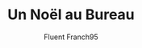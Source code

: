 ---
layout: story
title: "Un Noël au Bureau"
published: true
logo: "/assets/images/story_noel_au_bureau-cover.png"
author: "Fluent Franch95"
language: French
price: "Free"
story_tags:
  main:
    - "A2"
    - "B1"
    - "fiction"
    - "noël"
description: "Une histoire de Noël au bureau, où Marie, une chef de projet, enseigne à Jean les traditions de Noël tout en préparant la fête de fin d'année."

learning_overview: "In this story, you will follow Marie and Jean as they prepare for a Christmas celebration at the office. You will learn about French cultural elements related to Christmas, expanding your vocabulary with words and phrases associated with holiday traditions and office life. The engaging dialogues between Marie and her colleagues provide practical examples of conversational French, helping you grasp language nuances in context. Additionally, comprehension questions after each chapter will reinforce your understanding and retention, promoting active engagement with the text."

chapters:
  - label: "Chapitre 1 - La préparation de la fête"
    imageprompt: "NA"
    image: /assets/images/story_noel_au_bureau-1.png
    content: "C'est le mois de décembre à Paris. L'office est rempli de décorations de Noël. Les collègues de Marie, la chef de projet, sont très excités. Ils préparent la fête annuelle de Noël. Marie adore cette période de l'année. Elle aime voir le sapin de Noël décoré et entendre les chants de Noël dans le bureau. 'Jean,' dit-elle à un nouvel intern, 'nous allons décorer le sapin de Noël ensemble!' Jean, qui est un peu timide et ne connaît pas bien les traditions françaises, est curieux mais aussi un peu nerveux. Marie lui explique que le sapin est très important pour Noël. 'Nous allons utiliser des *décorations* colorées et des *boules de Noël* brillantes,' dit-elle en souriant. Elle lui montre aussi les *guirlandes lumineuses* qu'ils vont accrocher sur le sapin. Pendant qu'ils décorent, Marie parle des *cadeaux de Noël*. 'Nous allons faire un échange secret de cadeaux cette année,' explique-t-elle. Jean est surpris mais enthousiaste. 'C'est une bonne idée! Que devrais-je acheter?' demande-t-il. Marie lui donne des conseils sur comment choisir un bon cadeau pour leurs collègues. Ils rient et partagent des idées pendant qu'ils décorent le sapin ensemble."
    quiz:
    - question: "Quel est le métier de Marie?"
      options: 
      - "Chef de projet"
      - "Intern"
      - "Réceptionniste"
      right_answer: 0
    - question: "Qu'est-ce que Jean apprend à propos des décorations?"
      options:
      - "Les boules de Noël"
      - "Les cartes de vœux"
      - "Les jeux de bureau"
      right_answer: 0
    - question: "Pourquoi Jean est-il nerveux?"
      options:
      - "Il ne connaît pas bien les traditions."
      - "Il a peur des décorations."
      - "Il ne veut pas travailler."
      right_answer: 0
    - question: "Que vont-ils faire avec les cadeaux?"
      options:
      - "Les échanger."
      - "Les vendre."
      - "Les garder."
      right_answer: 0
  - label: "Chapitre 2 - Les traditions de Noël"
    imageprompt: "NA"
    image: /assets/images/story_noel_au_bureau-2.png
    content: "Pendant les pauses déjeuner, Marie raconte à Jean des histoires sur la nourriture traditionnelle française pendant Noël. Elle lui dit que chaque famille a ses propres traditions. 'Nous avons la *bûche de Noël*, un gâteau délicieux qui ressemble à une bûche,' dit-elle en souriant. Jean écoute attentivement et prend des notes sur son téléphone. Il veut vraiment comprendre ces traditions. Ensuite, ils parlent du *réveillon de Noël*, le dîner spécial du 24 décembre où les familles se réunissent pour manger ensemble. Marie explique que ce repas peut inclure du *foie gras*, du *saumon fumé*, et d'autres plats délicieux. 'Et n'oublie pas la *Messe de Minuit*!' ajoute Marie. 'C'est une tradition pour beaucoup de gens en France d'aller à l'église pour célébrer la naissance du Christ.' Jean est fasciné par toutes ces coutumes et commence à se sentir plus intégré dans l'équipe. À la fin du déjeuner, Marie propose d'organiser une petite réunion pour partager leurs traditions préférées avant la fête. Jean se sent heureux d'être inclus dans ces discussions."
    quiz:
    - question: "Quel dessert traditionnel Marie mentionne-t-elle?"
      options:
      - "La tarte aux pommes"
      - "La bûche de Noël"
      - "Le gâteau au chocolat"
      right_answer: 1
    - question: "Qu'est-ce que le réveillon de Noël?"
      options:
      - "Un dîner spécial"
      - "Une chanson"
      - "Une décoration"
      right_answer: 0
    - question: "Quel plat peut-on trouver au réveillon?"
      options:
      - "Des crêpes"
      - "Du foie gras"
      - "Des pâtes"
      right_answer: 1
    - question: "Pourquoi Jean est-il fasciné par les traditions?"
      options:
      - "'Parce qu'il aime manger.'"
      - "'Parce qu'il veut s'intégrer.'"
      - "'Parce qu'il n'aime pas Noël.'"
      right_answer: 1
  - label: "Chapitre 3 - La fête au bureau"
    imageprompt: "NA"
    image: "/assets/images/story_noel_au_bureau-3.png"
    content: "Le jour tant attendu arrive enfin ! Sophie, la réceptionniste, a tout organisé avec soin. Il y a des jeux amusants et des activités pour tout le monde. L'enthousiasme est palpable dans l'air. Tout le monde se rassemble dans la salle principale où un grand sapin illuminé brille au centre. Les collègues partagent leurs traditions préférées autour d'un bon chocolat chaud et des biscuits faits maison. Ils jouent à un jeu où chacun doit expliquer son plat préféré pour Noël. Les rires résonnent alors que chacun partage ses histoires et ses souvenirs d'enfance liés aux fêtes.Marie encourage tout le monde à écrire leurs souhaits pour la nouvelle année sur une grande carte accrochée au mur. Elle dit avec enthousiasme ; 'Meilleurs vœux!' et 'Joyeux Noël!' en souriant à tous ses collègues. Jean se sent vraiment heureux d'être là avec ses collègues. Il réalise que cette fête n'est pas seulement une célébration, mais aussi une occasion de se rapprocher et d'apprendre les uns des autres. À la fin de la fête, ils prennent tous une photo ensemble devant le sapin pour garder un souvenir précieux."
    quiz:
    - question: "Qui organise la fête?"
      options:
      - "Marie"
      - "Jean"
      - "Sophie"
      right_answer: 2
    - question: "Quel type de jeu jouent-ils?"
      options:
      - "Des jeux vidéo"
      - "Des jeux de société"
      - "Des jeux au bureau"
      right_answer: 2
    - question: "'Que boivent-ils pendant la fête?'"
      options:
      - "'Du café.'"
      - "'Du chocolat chaud.'"
      - "'Du thé.'"
      right_answer: 1
    - question: "'Que font-ils après la fête?'"
      options:
      - "'Ils partent chez eux.'"
      - "'Ils prennent une photo.'"
      - "'Ils continuent à travailler.'"
      right_answer: 1

  - label: "Chapitre 4 - La célébration"
    imageprompt: "NA"
    image: /assets/images/story_noel_au_bureau-3.png
    content: "Alors qu'ils célèbrent ensemble, Jean se sent reconnaissant pour l'accueil chaleureux qu'il a reçu depuis son arrivée dans l'entreprise. Il réalise que Noël n'est pas seulement une question de cadeaux, mais aussi d'amitié et d'appartenance à une communauté. Tout le monde se rassemble autour du sapin magnifiquement décoré, chantant des chants de Noël traditionnels tout en dégustant des friandises délicieuses comme des *madeleines* et des *chocolats*. Jean sourit et pense ; “Je suis heureux d'être ici avec mes collègues! J'ai appris tant de choses sur les traditions françaises.” À la fin de la journée, alors que tout le monde commence à partir, Marie dit ; 'Merci à tous d'avoir participé! Joyeux Noël!' La fête se termine par des rires et des promesses de se revoir après les vacances pour partager encore plus d'histoires et d'expériences ensemble."

    quiz:
    - question: "Comment se sent Jean à la fin?"
      options:
      - "Triste"
      - "Heureux"
      - "En colère"
      right_answer: 1
    - question: "'Que chantent-ils ensemble?'"
      options:
      - "'Des chants de Noël.'"
      - "'Des chansons pop.'"
      - "'Des chansons d'été.'"
      right_answer: 0
    - question: "'Quelles friandises mangent-ils?'"
      options:
      - "'Des bonbons.'"
      - "'Des madeleines.'"
      - "'Des gâteaux salés.'"
      right_answer: 1
    - question: "'Quelle phrase dit Marie à la fin?' "
      options:
      - "'Joyeux Nouvel An!' "
      - "'Joyeux Noël!' "
      - "'Bonne année!' "
      right_answer: 1

storyprompt: what would be a xmas inspired story for learners of french. i want to expose them to vocabulary from the office. please write it in chapters and also make sure you create an introduction that is inviting for readers to open the story.
 
---